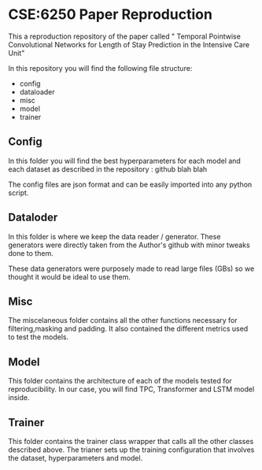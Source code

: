 # CSE:6250 Paper Reproduction

This a reproduction repository of the paper called " Temporal Pointwise Convolutional Networks for Length of Stay
Prediction in the Intensive Care Unit"

In this repository you will find the following file structure:
- config
- dataloader
- misc
- model
- trainer


## Config
In this folder you will find the best hyperparameters for each model and each dataset as described in the repository : github blah blah

The config files are json format and can be easily imported into any python script.

## Dataloder 

In this folder is where we keep the data reader / generator. These generators were directly taken from the Author's github with minor tweaks done to them. 

These data generators were purposely made to read large files (GBs) so we thought it would be ideal to use them.

## Misc

The miscelaneous folder contains all the other functions necessary for filtering,masking and padding. It also contained the different metrics used to test the models. 

## Model 

This folder contains the architecture of each of the models tested for reproducibility. In our case, you will find TPC, Transformer and LSTM model inside. 

## Trainer

This folder contains the trainer class wrapper that calls all the other classes described above. The trianer sets up the training configuration that involves the dataset, hyperparameters and model.






